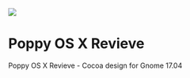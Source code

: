 <img src="https://github.com/sziberov/Poppy-OS-X-Revieve/blob/master/Brand%20Images/Poppy%20OS%20X%20Revieve%20Logo.svg" />

# Poppy OS X Revieve
Poppy OS X Revieve - Cocoa design for Gnome 17.04
